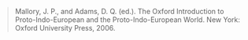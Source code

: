> Mallory, J. P., and Adams, D. Q. (ed.). The Oxford Introduction to Proto-Indo-European and the Proto-Indo-European World. New York: Oxford University Press, 2006.